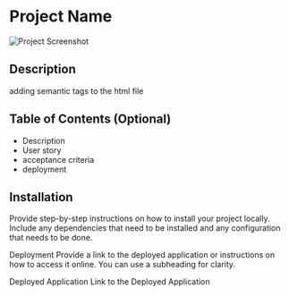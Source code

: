 # Project Name

![Project Screenshot](screenshot.png)

## Description

adding semantic tags to the html file

## Table of Contents (Optional)

- Description
- User story
- acceptance criteria
- deployment

## Installation

Provide step-by-step instructions on how to install your project locally. Include any dependencies that need to be installed and any configuration that needs to be done.

Deployment
Provide a link to the deployed application or instructions on how to access it online. You can use a subheading for clarity.

Deployed Application
Link to the Deployed Application
